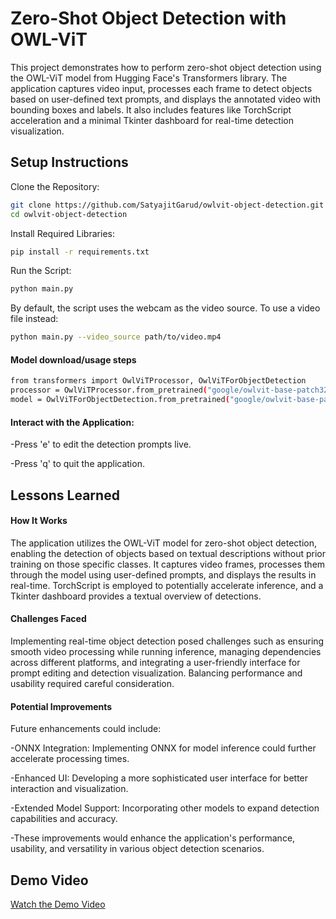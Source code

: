 
# Zero-Shot Object Detection with OWL-ViT

This project demonstrates how to perform zero-shot object detection using the OWL-ViT model from Hugging Face's Transformers library. The application captures video input, processes each frame to detect objects based on user-defined text prompts, and displays the annotated video with bounding boxes and labels. It also includes features like TorchScript acceleration and a minimal Tkinter dashboard for real-time detection visualization.


## Setup Instructions

Clone the Repository:

```bash
git clone https://github.com/SatyajitGarud/owlvit-object-detection.git
cd owlvit-object-detection
```
Install Required Libraries:
```bash
pip install -r requirements.txt

```
Run the Script:
```bash
python main.py
```
By default, the script uses the webcam as the video source. To use a video file instead:
```bash
python main.py --video_source path/to/video.mp4
```
#### Model download/usage steps
```bash
from transformers import OwlViTProcessor, OwlViTForObjectDetection
processor = OwlViTProcessor.from_pretrained("google/owlvit-base-patch32")
model = OwlViTForObjectDetection.from_pretrained("google/owlvit-base-patch32")
```
#### Interact with the Application:

-Press 'e' to edit the detection prompts live.

-Press 'q' to quit the application.

## Lessons Learned

#### How It Works
The application utilizes the OWL-ViT model for zero-shot object detection, enabling the detection of objects based on textual descriptions without prior training on those specific classes. It captures video frames, processes them through the model using user-defined prompts, and displays the results in real-time. TorchScript is employed to potentially accelerate inference, and a Tkinter dashboard provides a textual overview of detections.

#### Challenges Faced
Implementing real-time object detection posed challenges such as ensuring smooth video processing while running inference, managing dependencies across different platforms, and integrating a user-friendly interface for prompt editing and detection visualization. Balancing performance and usability required careful consideration.

#### Potential Improvements
Future enhancements could include:

-ONNX Integration: Implementing ONNX for model inference could further accelerate processing times.

-Enhanced UI: Developing a more sophisticated user interface for better interaction and visualization.

-Extended Model Support: Incorporating other models to expand detection capabilities and accuracy.

-These improvements would enhance the application's performance, usability, and versatility in various object detection scenarios.

## Demo Video  
[Watch the Demo Video](https://www.youtube.com/watch?v=8QasvHnEK54)


    
